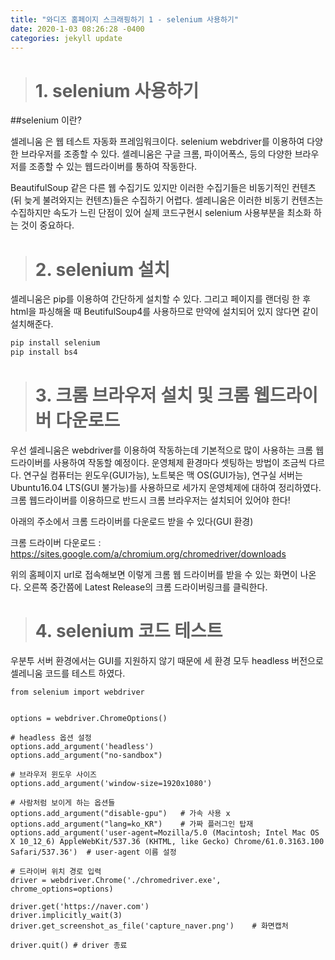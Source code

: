 ```yaml
---
title: "와디즈 홈페이지 스크래핑하기 1 - selenium 사용하기"
date: 2020-1-03 08:26:28 -0400
categories: jekyll update
---
```

># 1. selenium 사용하기

##selenium 이란?

셀레니움 은 웹 테스트 자동화 프레임워크이다. selenium webdriver를 이용하여 다양한 브라우저를 조종할 수 있다. 셀레니움은 구글 크롬, 파이어폭스, 등의 다양한 브라우저를 조종할 수 있는 웹드라이버를 통하여 작동한다.

BeautifulSoup 같은 다른 웹 수집기도 있지만 이러한 수집기들은 비동기적인 컨텐츠(뒤 늦게 불려와지는 컨텐츠)들은 수집하기 어렵다. 셀레니움은 이러한 비동기 컨텐츠는 수집하지만 속도가 느린 단점이 있어 실제 코드구현시 selenium 사용부분을 최소화 하는 것이 중요하다.


># 2. selenium 설치
셀레니움은 pip를 이용하여 간단하게 설치할 수 있다. 그리고 페이지를 랜더링 한 후 html을 파싱해올 때 BeutifulSoup4를 사용하므로 만약에 설치되어 있지 않다면 같이 설치해준다.

``` python
pip install selenium
pip install bs4
```


># 3. 크롬 브라우저 설치 및 크롬 웹드라이버 다운로드
우선 셀레니움은 webdriver를 이용하여 작동하는데 기본적으로 많이 사용하는 크롬 웹드라이버를 사용하여 작동할 예정이다. 운영체제 환경마다 셋팅하는 방법이 조금씩 다르다. 연구실 컴퓨터는 윈도우(GUI가능), 노트북은 맥 OS(GUI가능), 연구실 서버는 Ubuntu16.04 LTS(GUI 불가능)를 사용하므로 세가지 운영체제에 대하여 정리하였다. 크롬 웹드라이버를 이용하므로 반드시 크롬 브라우저는 설치되어 있어야 한다!


아래의 주소에서 크롬 드라이버를 다운로드 받을 수 있다(GUI 환경)

크롬 드라이버 다운로드 :
https://sites.google.com/a/chromium.org/chromedriver/downloads




위의 홈페이지 url로 접속해보면 이렇게 크롬 웹 드라이버를 받을 수 있는 화면이 나온다. 오른쪽 중간쯤에 Latest Release의 크롬 드라이버링크를 클릭한다.



># 4. selenium 코드 테스트

우분투 서버 환경에서는 GUI를 지원하지 않기 때문에 세 환경 모두 headless 버전으로 셀레니움 코드를 테스트 하였다.

```
from selenium import webdriver


options = webdriver.ChromeOptions()

# headless 옵션 설정
options.add_argument('headless')
options.add_argument("no-sandbox")

# 브라우저 윈도우 사이즈
options.add_argument('window-size=1920x1080')

# 사람처럼 보이게 하는 옵션들
options.add_argument("disable-gpu")   # 가속 사용 x
options.add_argument("lang=ko_KR")    # 가짜 플러그인 탑재
options.add_argument('user-agent=Mozilla/5.0 (Macintosh; Intel Mac OS X 10_12_6) AppleWebKit/537.36 (KHTML, like Gecko) Chrome/61.0.3163.100 Safari/537.36')  # user-agent 이름 설정

# 드라이버 위치 경로 입력
driver = webdriver.Chrome('./chromedriver.exe', chrome_options=options)

driver.get('https://naver.com')
driver.implicitly_wait(3)
driver.get_screenshot_as_file('capture_naver.png')    # 화면캡처

driver.quit() # driver 종료
```





<!-- Check out the [Jekyll docs][jekyll-docs] for more info on how to get the most out of Jekyll. File all bugs/feature requests at [Jekyll’s GitHub repo][jekyll-gh]. If you have questions, you can ask them on [Jekyll Talk][jekyll-talk].

[jekyll-docs]: https://jekyllrb.com/docs/home
[jekyll-gh]:   https://github.com/jekyll/jekyll
[jekyll-talk]: https://talk.jekyllrb.com/ -->
